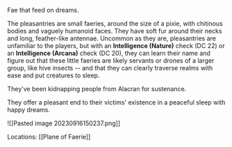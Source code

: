 Fae that feed on dreams.

The pleasantries are small faeries, around the size of a pixie, with chitinous bodies and vaguely humanoid faces. They have soft fur around their necks and long, feather-like antennae. Uncommon as they are, pleasantries are unfamiliar to the players, but with an **Intelligence (Nature)** check (DC 22) or an **Intelligence (Arcana)** check (DC 20), they can learn their name and figure out that these little faeries are likely servants or drones of a larger group, like hive insects -- and that they can clearly traverse realms with ease and put creatures to sleep.

They've been kidnapping people from Alacran for sustenance.

They offer a pleasant end to their victims' existence in a peaceful sleep with happy dreams.

![[Pasted image 20230916150237.png]]

Locations:
[[Plane of Faerie]]
